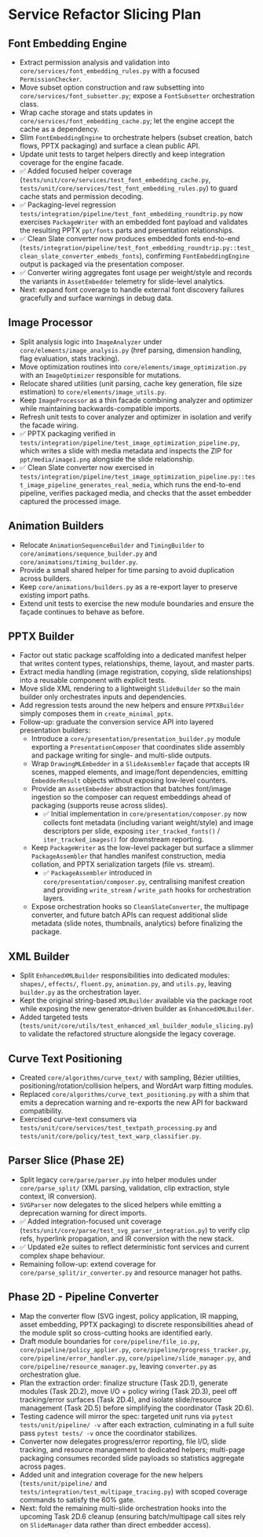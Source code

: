# Service Refactor Slicing Plan

## Font Embedding Engine
- Extract permission analysis and validation into `core/services/font_embedding_rules.py` with a focused `PermissionChecker`.
- Move subset option construction and raw subsetting into `core/services/font_subsetter.py`; expose a `FontSubsetter` orchestration class.
- Wrap cache storage and stats updates in `core/services/font_embedding_cache.py`; let the engine accept the cache as a dependency.
- Slim `FontEmbeddingEngine` to orchestrate helpers (subset creation, batch flows, PPTX packaging) and surface a clean public API.
- Update unit tests to target helpers directly and keep integration coverage for the engine facade.
- ✅ Added focused helper coverage (`tests/unit/core/services/test_font_embedding_cache.py`, `tests/unit/core/services/test_font_embedding_rules.py`) to guard cache stats and permission decoding.
- ✅ Packaging-level regression `tests/integration/pipeline/test_font_embedding_roundtrip.py` now exercises `PackageWriter` with an embedded font payload and validates the resulting PPTX `ppt/fonts` parts and presentation relationships.
- ✅ Clean Slate converter now produces embedded fonts end-to-end (`tests/integration/pipeline/test_font_embedding_roundtrip.py::test_clean_slate_converter_embeds_fonts`), confirming `FontEmbeddingEngine` output is packaged via the presentation composer.
- ✅ Converter wiring aggregates font usage per weight/style and records the variants in `AssetEmbedder` telemetry for slide-level analytics.
- Next: expand font coverage to handle external font discovery failures gracefully and surface warnings in debug data.

## Image Processor
- Split analysis logic into `ImageAnalyzer` under `core/elements/image_analysis.py` (href parsing, dimension handling, flag evaluation, stats tracking).
- Move optimization routines into `core/elements/image_optimization.py` with an `ImageOptimizer` responsible for mutations.
- Relocate shared utilities (unit parsing, cache key generation, file size estimation) to `core/elements/image_utils.py`.
- Keep `ImageProcessor` as a thin facade combining analyzer and optimizer while maintaining backwards-compatible imports.
- Refresh unit tests to cover analyzer and optimizer in isolation and verify the facade wiring.
- ✅ PPTX packaging verified in `tests/integration/pipeline/test_image_optimization_pipeline.py`, which writes a slide with media metadata and inspects the ZIP for `ppt/media/image1.png` alongside the slide relationship.
- ✅ Clean Slate converter now exercised in `tests/integration/pipeline/test_image_optimization_pipeline.py::test_image_pipeline_generates_real_media`, which runs the end-to-end pipeline, verifies packaged media, and checks that the asset embedder captured the processed image.

## Animation Builders
- Relocate `AnimationSequenceBuilder` and `TimingBuilder` to `core/animations/sequence_builder.py` and `core/animations/timing_builder.py`.
- Provide a small shared helper for time parsing to avoid duplication across builders.
- Keep `core/animations/builders.py` as a re-export layer to preserve existing import paths.
- Extend unit tests to exercise the new module boundaries and ensure the façade continues to behave as before.

## PPTX Builder
- Factor out static package scaffolding into a dedicated manifest helper that writes content types, relationships, theme, layout, and master parts.
- Extract media handling (image registration, copying, slide relationships) into a reusable component with explicit tests.
- Move slide XML rendering to a lightweight `SlideBuilder` so the main builder only orchestrates inputs and dependencies.
- Add regression tests around the new helpers and ensure `PPTXBuilder` simply composes them in `create_minimal_pptx`.
- Follow-up: graduate the conversion service API into layered presentation builders:
  - Introduce a `core/presentation/presentation_builder.py` module exporting a `PresentationComposer` that coordinates slide assembly and package writing for single- and multi-slide outputs.
  - Wrap `DrawingMLEmbedder` in a `SlideAssembler` façade that accepts IR scenes, mapped elements, and image/font dependencies, emitting `EmbedderResult` objects without exposing low-level counters.
  - Provide an `AssetEmbedder` abstraction that batches font/image ingestion so the composer can request embeddings ahead of packaging (supports reuse across slides).
    - ✅ Initial implementation in `core/presentation/composer.py` now collects font metadata (including variant weight/style) and image descriptors per slide, exposing `iter_tracked_fonts()` / `iter_tracked_images()` for downstream reporting.
  - Keep `PackageWriter` as the low-level packager but surface a slimmer `PackageAssembler` that handles manifest construction, media collation, and PPTX serialization targets (file vs. stream).
    - ✅ `PackageAssembler` introduced in `core/presentation/composer.py`, centralising manifest creation and providing `write_stream` / `write_path` hooks for orchestration layers.
  - Expose orchestration hooks so `CleanSlateConverter`, the multipage converter, and future batch APIs can request additional slide metadata (slide notes, thumbnails, analytics) before finalizing the package.

## XML Builder
- Split `EnhancedXMLBuilder` responsibilities into dedicated modules: `shapes/`, `effects/`, `fluent.py`, `animation.py`, and `utils.py`, leaving `builder.py` as the orchestration layer.
- Kept the original string-based `XMLBuilder` available via the package root while exposing the new generator-driven builder as `EnhancedXMLBuilder`.
- Added targeted tests (`tests/unit/core/utils/test_enhanced_xml_builder_module_slicing.py`) to validate the refactored structure alongside the legacy coverage.

## Curve Text Positioning
- Created `core/algorithms/curve_text/` with sampling, Bézier utilities, positioning/rotation/collision helpers, and WordArt warp fitting modules.
- Replaced `core/algorithms/curve_text_positioning.py` with a shim that emits a deprecation warning and re-exports the new API for backward compatibility.
- Exercised curve-text consumers via `tests/unit/core/services/test_textpath_processing.py` and `tests/unit/core/policy/test_text_warp_classifier.py`.

## Parser Slice (Phase 2E)
- Split legacy `core/parse/parser.py` into helper modules under `core/parse_split/` (XML parsing, validation, clip extraction, style context, IR conversion).
- `SVGParser` now delegates to the sliced helpers while emitting a deprecation warning for direct imports.
- ✅ Added integration-focused unit coverage (`tests/unit/core/parse/test_svg_parser_integration.py`) to verify clip refs, hyperlink propagation, and IR conversion with the new stack.
- ✅ Updated e2e suites to reflect deterministic font services and current complex shape behaviour.
- Remaining follow-up: extend coverage for `core/parse_split/ir_converter.py` and resource manager hot paths.

## Phase 2D - Pipeline Converter
- Map the converter flow (SVG ingest, policy application, IR mapping, asset embedding, PPTX packaging) to discrete responsibilities ahead of the module split so cross-cutting hooks are identified early.
- Draft module boundaries for `core/pipeline/file_io.py`, `core/pipeline/policy_applier.py`, `core/pipeline/progress_tracker.py`, `core/pipeline/error_handler.py`, `core/pipeline/slide_manager.py`, and `core/pipeline/resource_manager.py`, leaving `converter.py` as orchestration glue.
- Plan the extraction order: finalize structure (Task 2D.1), generate modules (Task 2D.2), move I/O + policy wiring (Task 2D.3), peel off tracking/error surfaces (Task 2D.4), and isolate slide/resource management (Task 2D.5) before simplifying the coordinator (Task 2D.6).
- Testing cadence will mirror the spec: targeted unit runs via `pytest tests/unit/pipeline/ -v` after each extraction, culminating in a full suite pass `pytest tests/ -v` once the coordinator stabilizes.
- Converter now delegates progress/error reporting, file I/O, slide tracking, and resource management to dedicated helpers; multi-page packaging consumes recorded slide payloads so statistics aggregate across pages.
- Added unit and integration coverage for the new helpers (`tests/unit/pipeline/` and `tests/integration/test_multipage_tracing.py`) with scoped coverage commands to satisfy the 60% gate.
- Next: fold the remaining multi-slide orchestration hooks into the upcoming Task 2D.6 cleanup (ensuring batch/multipage call sites rely on `SlideManager` data rather than direct embedder access).
